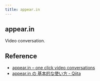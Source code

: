 ```yaml
---
title: appear.in
---
```


## appear.in
Video conversation.

## Reference
* [appear.in – one click video conversations](https://appear.in/)
* [appear.in の 基本的な使い方 - Qiita](https://qiita.com/makky_tyuyan/items/90811fb2434241644bad)
